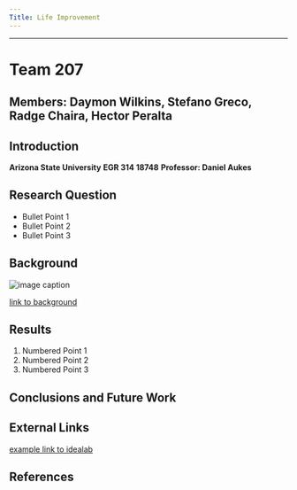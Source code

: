 ```yaml
---
Title: Life Improvement
---
```

---
# Team 207 
## Members: Daymon Wilkins, Stefano Greco, Radge Chaira, Hector Peralta

## Introduction

**Arizona State University**
**EGR 314 18748**
**Professor: Daniel Aukes**

## Research Question

* Bullet Point 1
* Bullet Point 2
* Bullet Point 3

## Background

![image caption](https://idealab.asu.edu/assets/images/research/jumper1.png)

[link to background](/background)

## Results

1. Numbered Point 1
1. Numbered Point 2
1. Numbered Point 3

## Conclusions and Future Work

## External Links

[example link to idealab](https://idealab.asu.edu)


## References
